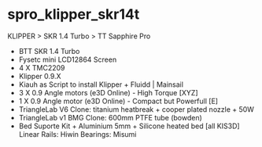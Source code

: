 # spro_klipper_skr14t
KLIPPER > SKR 1.4 Turbo > TT Sapphire Pro
- BTT SKR 1.4 Turbo 
- Fysetc mini LCD12864 Screen
- 4 X TMC2209
- Klipper 0.9.X
- Kiauh as Script to install Klipper + Fluidd | Mainsail
- 3 X 0.9 Angle motors (e3D Online) - High Torque [XYZ]
- 1 X 0.9 Angle motor (e3D Online) - Compact but Powerfull [E]
- TriangleLab V6 Clone: titanium heatbreak + cooper plated nozzle + 50W
- TriangleLab v1 BMG Clone: 600mm PTFE tube (bowden)
- Bed Suporte Kit + Aluminium 5mm + Silicone heated bed [all KIS3D]
  Linear Rails: Hiwin
  Bearings: Misumi


